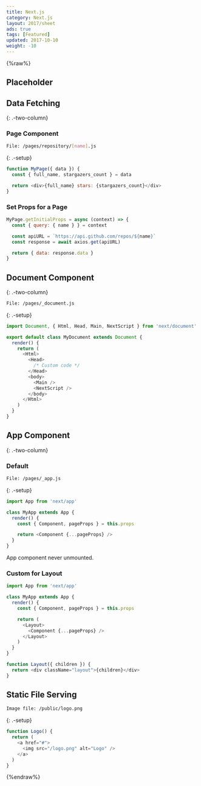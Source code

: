 ```yaml
---
title: Next.js
category: Next.js
layout: 2017/sheet
ads: true
tags: [Featured]
updated: 2017-10-10
weight: -10
---
```


{%raw%}

## Placeholder

## Data Fetching

{: .-two-column}

### Page Component

```bash
File: /pages/repository/[name].js
```
{: .-setup}

```js
function MyPage({ data }) {
  const { full_name, stargazers_count } = data

  return <div>{full_name} stars: {stargazers_count}</div>
}
```

### Set Props for a Page

```js
MyPage.getInitialProps = async (context) => {
  const { query: { name } } = context

  const apiURL = `https://api.github.com/repos/${name}`
  const response = await axios.get(apiURL)

  return { data: response.data }
}
```

## Document Component
{: .-two-column}

```bash
File: /pages/_document.js
```
{: .-setup}

```js
import Document, { Html, Head, Main, NextScript } from 'next/document'

export default class MyDocument extends Document {
  render() {
    return (
      <Html>
        <Head>
          /* Custom code */
        </Head>
        <body>
          <Main />
          <NextScript />
        </body>
      </Html>
    )
  }
}
```

## App Component
{: .-two-column}

### Default

```bash
File: /pages/_app.js
```
{: .-setup}

```js
import App from 'next/app'

class MyApp extends App {
  render() {
    const { Component, pageProps } = this.props

    return <Component {...pageProps} />
  }
}
```

App component never unmounted.

### Custom for Layout

```js
import App from 'next/app'

class MyApp extends App {
  render() {
    const { Component, pageProps } = this.props

    return (
      <Layout>
        <Component {...pageProps} />
      </Layout>
    )
  }
}

function Layout({ children }) {
  return <div className="layout">{children}</div>
}
```


## Static File Serving

```bash
Image file: /public/logo.png
```
{: .-setup}

```js
function Logo() {
  return (
    <a href="#">
      <img src="/logo.png" alt="Logo" />
    </a>
  )
}
```

<!-- ## Configurations
{: .-two-column}

### Next.js + Webpack

```bash
File: ./next.config.js
```
{: .-setup}

```js
const isProd = process.env.NODE_ENV === 'production'

module.exports = {
  distDir: 'build',
  assetPrefix: isProd ? 'https://cdn.mydomain.com' : '',
  webpack: (config, { buildId, dev, isServer, defaultLoaders }) => {
    // Perform customizations to webpack config

    // Important: return the modified config
    return config
  }
}
```

### Babel
```bash
File: ./.babelrc
```
{: .-setup}


```js
{
  "presets": ["next/babel"],
  "plugins": []
}
``` -->

{%endraw%}
